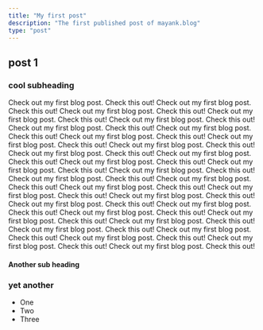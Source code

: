 ```yaml
---
title: "My first post"
description: "The first published post of mayank.blog"
type: "post"
---
```

## post 1

### cool subheading

Check out my first blog post. Check this out! Check out my first blog post. Check this out! Check out my first blog post. Check this out! Check out my first blog post. Check this out! Check out my first blog post. Check this out! Check out my first blog post. Check this out! Check out my first blog post. Check this out! Check out my first blog post. Check this out! Check out my first blog post. Check this out! Check out my first blog post. Check this out! Check out my first blog post. Check this out! Check out my first blog post. Check this out! Check out my first blog post. Check this out! Check out my first blog post. Check this out! Check out my first blog post. Check this out! Check out my first blog post. Check this out! Check out my first blog post. Check this out! Check out my first blog post. Check this out! Check out my first blog post. Check this out! Check out my first blog post. Check this out! Check out my first blog post. Check this out! Check out my first blog post. Check this out! Check out my first blog post. Check this out! Check out my first blog post. Check this out! Check out my first blog post. Check this out! Check out my first blog post. Check this out! Check out my first blog post. Check this out! Check out my first blog post. Check this out! Check out my first blog post. Check this out! Check out my first blog post. Check this out!     

#### Another sub heading

### yet another

- One
- Two
- Three


